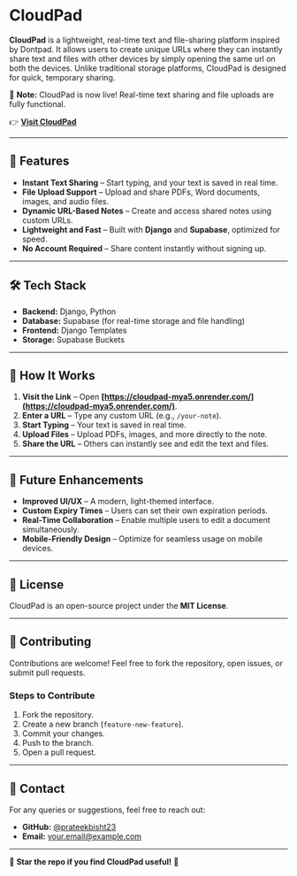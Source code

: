 # CloudPad

**CloudPad** is a lightweight, real-time text and file-sharing platform inspired by Dontpad. It allows users to create unique URLs where they can instantly share text and files with other devices by simply opening the same url on both the devices. Unlike traditional storage platforms, CloudPad is designed for quick, temporary sharing.

🚨 **Note:** CloudPad is now live! Real-time text sharing and file uploads are fully functional.

👉 **[Visit CloudPad](https://cloudpad-mya5.onrender.com/)**  

---

## 🚀 Features

- **Instant Text Sharing** – Start typing, and your text is saved in real time.  
- **File Upload Support** – Upload and share PDFs, Word documents, images, and audio files.  
- **Dynamic URL-Based Notes** – Create and access shared notes using custom URLs.  
- **Lightweight and Fast** – Built with **Django** and **Supabase**, optimized for speed.  
- **No Account Required** – Share content instantly without signing up.  

---

## 🛠️ Tech Stack

- **Backend:** Django, Python  
- **Database:** Supabase (for real-time storage and file handling)  
- **Frontend:** Django Templates  
- **Storage:** Supabase Buckets  

---

## 📌 How It Works

1. **Visit the Link** – Open **[https://cloudpad-mya5.onrender.com/](https://cloudpad-mya5.onrender.com/)**.  
2. **Enter a URL** – Type any custom URL (e.g., `/your-note`).  
3. **Start Typing** – Your text is saved in real time.  
4. **Upload Files** – Upload PDFs, images, and more directly to the note.  
5. **Share the URL** – Others can instantly see and edit the text and files.  

---

## 🎯 Future Enhancements

- **Improved UI/UX** – A modern, light-themed interface.  
- **Custom Expiry Times** – Users can set their own expiration periods.  
- **Real-Time Collaboration** – Enable multiple users to edit a document simultaneously.  
- **Mobile-Friendly Design** – Optimize for seamless usage on mobile devices.  

---

## 📜 License

CloudPad is an open-source project under the **MIT License**.

---

## 🤝 Contributing

Contributions are welcome! Feel free to fork the repository, open issues, or submit pull requests.

### Steps to Contribute

1. Fork the repository.  
2. Create a new branch (`feature-new-feature`).  
3. Commit your changes.  
4. Push to the branch.  
5. Open a pull request.  

---

## 📧 Contact

For any queries or suggestions, feel free to reach out:

- **GitHub:** [@prateekbisht23](https://github.com/prateekbisht23)  
- **Email:** [your.email@example.com](mailto:prateekbisht04@gmail.com)  

---

🌟 **Star the repo if you find CloudPad useful!** 🚀  
